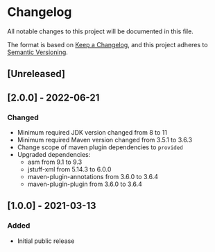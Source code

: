 # Changelog

All notable changes to this project will be documented in this file.

The format is based on [Keep a Changelog](https://keepachangelog.com/en/1.0.0/),
and this project adheres to [Semantic Versioning](https://semver.org/spec/v2.0.0.html).


## [Unreleased]


## [2.0.0] - 2022-06-21

### Changed
- Minimum required JDK version changed from 8 to 11
- Minimum required Maven version changed from 3.5.1 to 3.6.3
- Change scope of maven plugin dependencies to `provided`
- Upgraded dependencies:
  - asm from 9.1 to 9.3
  - jstuff-xml from 5.14.3 to 6.0.0
  - maven-plugin-annotations from 3.6.0 to 3.6.4
  - maven-plugin-plugin from 3.6.0 to 3.6.4


## [1.0.0] - 2021-03-13

### Added
- Initial public release
